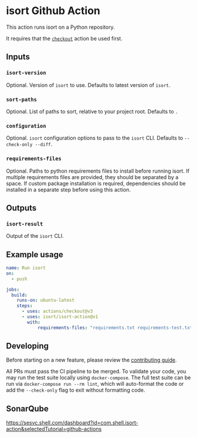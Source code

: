 # isort Github Action

This action runs isort on a Python repository.

It requires that the [`checkout`][github-checkout] action be used first.

## Inputs

### `isort-version`

Optional. Version of `isort` to use. Defaults to latest version of `isort`.

### `sort-paths`

Optional. List of paths to sort, relative to your project root. Defaults to `.`

### `configuration`

Optional. `isort` configuration options to pass to the `isort` CLI. Defaults to `--check-only --diff`.

### `requirements-files`

Optional. Paths to python requirements files to install before running isort.
If multiple requirements files are provided, they should be separated by a space.
If custom package installation is required, dependencies should be installed in a separate step before using this action.

## Outputs

### `isort-result`

Output of the `isort` CLI.

## Example usage

```yaml
name: Run isort
on:
  - push

jobs:
  build:
    runs-on: ubuntu-latest
    steps:
      - uses: actions/checkout@v3
      - uses: isort/isort-action@v1
        with:
            requirements-files: "requirements.txt requirements-test.txt"
```

## Developing

Before starting on a new feature, please review the [contributing guide][contributors-guide].

All PRs must pass the CI pipeline to be merged.
To validate your code, you may run the test suite locally using `docker-compose`.
The full test suite can be run via `docker-compose run --rm lint`, which will auto-format the code
or add the `--check-only` flag to exit without formatting code.

[contributors-guide]: CONTRIBUTING.md
[github-checkout]: https://github.com/actions/checkout

## SonarQube

https://sesvc.shell.com/dashboard?id=com.shell.isort-action&selectedTutorial=github-actions

